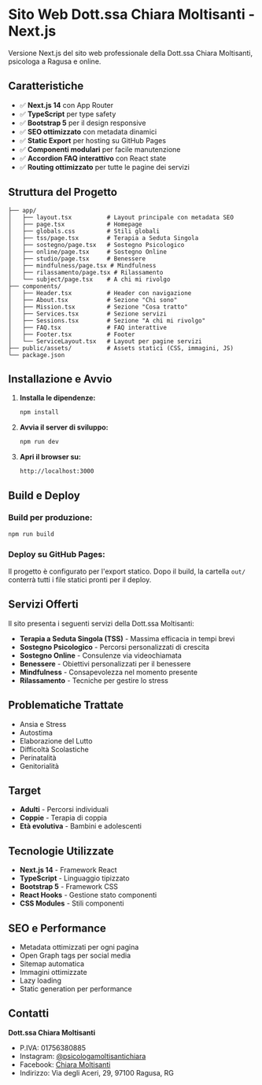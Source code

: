 # Sito Web Dott.ssa Chiara Moltisanti - Next.js

Versione Next.js del sito web professionale della Dott.ssa Chiara Moltisanti, psicologa a Ragusa e online.

## Caratteristiche

- ✅ **Next.js 14** con App Router
- ✅ **TypeScript** per type safety
- ✅ **Bootstrap 5** per il design responsive
- ✅ **SEO ottimizzato** con metadata dinamici
- ✅ **Static Export** per hosting su GitHub Pages
- ✅ **Componenti modulari** per facile manutenzione
- ✅ **Accordion FAQ interattivo** con React state
- ✅ **Routing ottimizzato** per tutte le pagine dei servizi

## Struttura del Progetto

```
├── app/
│   ├── layout.tsx          # Layout principale con metadata SEO
│   ├── page.tsx            # Homepage
│   ├── globals.css         # Stili globali
│   ├── tss/page.tsx        # Terapia a Seduta Singola
│   ├── sostegno/page.tsx   # Sostegno Psicologico
│   ├── online/page.tsx     # Sostegno Online
│   ├── studio/page.tsx     # Benessere
│   ├── mindfulness/page.tsx # Mindfulness
│   ├── rilassamento/page.tsx # Rilassamento
│   └── subject/page.tsx    # A chi mi rivolgo
├── components/
│   ├── Header.tsx          # Header con navigazione
│   ├── About.tsx           # Sezione "Chi sono"
│   ├── Mission.tsx         # Sezione "Cosa tratto"
│   ├── Services.tsx        # Sezione servizi
│   ├── Sessions.tsx        # Sezione "A chi mi rivolgo"
│   ├── FAQ.tsx             # FAQ interattive
│   ├── Footer.tsx          # Footer
│   └── ServiceLayout.tsx   # Layout per pagine servizi
├── public/assets/          # Assets statici (CSS, immagini, JS)
└── package.json
```

## Installazione e Avvio

1. **Installa le dipendenze:**
   ```bash
   npm install
   ```

2. **Avvia il server di sviluppo:**
   ```bash
   npm run dev
   ```

3. **Apri il browser su:**
   ```
   http://localhost:3000
   ```

## Build e Deploy

### Build per produzione:
```bash
npm run build
```

### Deploy su GitHub Pages:
Il progetto è configurato per l'export statico. Dopo il build, la cartella `out/` conterrà tutti i file statici pronti per il deploy.

## Servizi Offerti

Il sito presenta i seguenti servizi della Dott.ssa Moltisanti:

- **Terapia a Seduta Singola (TSS)** - Massima efficacia in tempi brevi
- **Sostegno Psicologico** - Percorsi personalizzati di crescita
- **Sostegno Online** - Consulenze via videochiamata
- **Benessere** - Obiettivi personalizzati per il benessere
- **Mindfulness** - Consapevolezza nel momento presente
- **Rilassamento** - Tecniche per gestire lo stress

## Problematiche Trattate

- Ansia e Stress
- Autostima
- Elaborazione del Lutto
- Difficoltà Scolastiche
- Perinatalità
- Genitorialità

## Target

- **Adulti** - Percorsi individuali
- **Coppie** - Terapia di coppia
- **Età evolutiva** - Bambini e adolescenti

## Tecnologie Utilizzate

- **Next.js 14** - Framework React
- **TypeScript** - Linguaggio tipizzato
- **Bootstrap 5** - Framework CSS
- **React Hooks** - Gestione stato componenti
- **CSS Modules** - Stili componenti

## SEO e Performance

- Metadata ottimizzati per ogni pagina
- Open Graph tags per social media
- Sitemap automatica
- Immagini ottimizzate
- Lazy loading
- Static generation per performance

## Contatti

**Dott.ssa Chiara Moltisanti**
- P.IVA: 01756380885
- Instagram: [@psicologamoltisantichiara](https://www.instagram.com/psicologamoltisantichiara/)
- Facebook: [Chiara Moltisanti](https://www.facebook.com/chiara.moltisanti.96)
- Indirizzo: Via degli Aceri, 29, 97100 Ragusa, RG